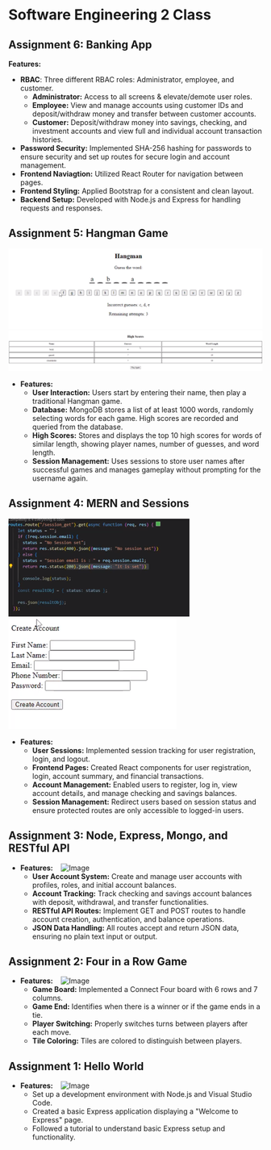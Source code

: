 # Software Engineering 2 Class

## Assignment 6: Banking App

**Features:**
- **RBAC**: Three different RBAC roles: Administrator, employee, and customer.
  - **Administrator:** Access to all screens & elevate/demote user roles.
  - **Employee:** View and manage accounts using customer IDs and deposit/withdraw money and transfer between customer accounts.
  - **Customer:** Deposit/withdraw money into savings, checking, and investment accounts and view full and individual account transaction histories.
- **Password Security:** Implemented SHA-256 hashing for passwords to ensure security and set up routes for secure login and account management.
- **Frontend Naviagtion:** Utilized React Router for navigation between pages.
- **Frontend Styling:** Applied Bootstrap for a consistent and clean layout.
- **Backend Setup:** Developed with Node.js and Express for handling requests and responses.


## Assignment 5: Hangman Game

<img src="https://github.com/Bradon-Barfuss/Software-Engineering-2/blob/main/Pictures/hangman_game.png">
<img src="https://github.com/Bradon-Barfuss/Software-Engineering-2/blob/main/Pictures/hangman_highscore.png">

- **Features:**
  - **User Interaction:** Users start by entering their name, then play a traditional Hangman game.
  - **Database:** MongoDB stores a list of at least 1000 words, randomly selecting words for each game. High scores are recorded and queried from the database.
  - **High Scores:** Stores and displays the top 10 high scores for words of similar length, showing player names, number of guesses, and word length.
  - **Session Management:** Uses sessions to store user names after successful games and manages gameplay without prompting for the username again.


## Assignment 4: MERN and Sessions

<img src="https://github.com/Bradon-Barfuss/Software-Engineering-2/blob/main/Pictures/mern_session_picture.png">
<img src="https://github.com/Bradon-Barfuss/Software-Engineering-2/blob/main/Pictures/mern_session_reg_picture.png">

- **Features:**
  - **User Sessions:** Implemented session tracking for user registration, login, and logout.
  - **Frontend Pages:** Created React components for user registration, login, account summary, and financial transactions.
  - **Account Management:** Enabled users to register, log in, view account details, and manage checking and savings balances.
  - **Session Management:** Redirect users based on session status and ensure protected routes are only accessible to logged-in users.



## Assignment 3: Node, Express, Mongo, and RESTful API

<img src="" alt="Image" align="right" width="400">

- **Features:**
  - **User Account System:** Create and manage user accounts with profiles, roles, and initial account balances.
  - **Account Tracking:** Track checking and savings account balances with deposit, withdrawal, and transfer functionalities.
  - **RESTful API Routes:** Implement GET and POST routes to handle account creation, authentication, and balance operations.
  - **JSON Data Handling:** All routes accept and return JSON data, ensuring no plain text input or output.



## Assignment 2: Four in a Row Game

<img src="" alt="Image" align="right" width="400">

- **Features:**
  - **Game Board:** Implemented a Connect Four board with 6 rows and 7 columns.
  - **Game End:** Identifies when there is a winner or if the game ends in a tie.
  - **Player Switching:** Properly switches turns between players after each move.
  - **Tile Coloring:** Tiles are colored to distinguish between players.


## Assignment 1: Hello World

<img src="" alt="Image" align="right" width="400">

- **Features:**
  - Set up a development environment with Node.js and Visual Studio Code.
  - Created a basic Express application displaying a "Welcome to Express" page.
  - Followed a tutorial to understand basic Express setup and functionality.
